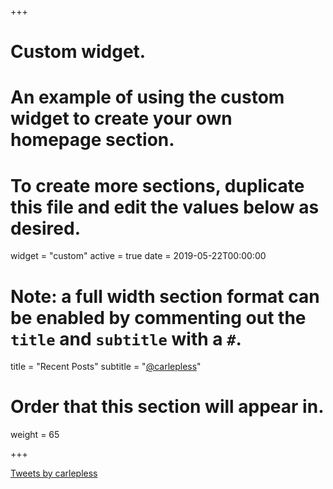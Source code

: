 +++
# Custom widget.
# An example of using the custom widget to create your own homepage section.
# To create more sections, duplicate this file and edit the values below as desired.
widget = "custom"
active = true
date = 2019-05-22T00:00:00

# Note: a full width section format can be enabled by commenting out the `title` and `subtitle` with a `#`.
title = "Recent Posts"
subtitle = "[@carlepless](https://twitter.com/carlepless)"

# Order that this section will appear in.
weight = 65

+++

<a class="twitter-timeline" data-lang="en" data-height="200" data-theme="dark" href="https://twitter.com/carlepless?ref_src=twsrc%5Etfw">Tweets by carlepless</a> <script async src="https://platform.twitter.com/widgets.js" charset="utf-8"></script> 

